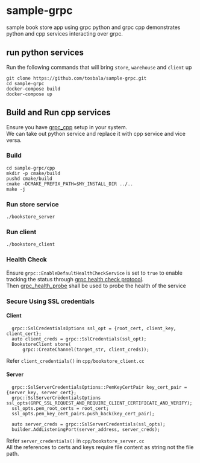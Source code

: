 # sample-grpc
sample book store app using grpc python and grpc cpp
demonstrates python and cpp services interacting over grpc.

## run python services
Run the following commands that will bring `store`, `warehouse` and `client` up

```
git clone https://github.com/tosbala/sample-grpc.git
cd sample-grpc
docker-compose build
docker-compose up
```

## Build and Run cpp services
Ensure you have [grpc_cpp](https://grpc.io/docs/languages/cpp/quickstart/) setup in your system.  
We can take out python service and replace it with cpp service and vice versa.

### Build
```
cd sample-grpc/cpp
mkdir -p cmake/build
pushd cmake/build
cmake -DCMAKE_PREFIX_PATH=$MY_INSTALL_DIR ../..
make -j
```

### Run store service
```
./bookstore_server 
```

### Run client
```
./bookstore_client
```

### Health Check
Ensure `grpc::EnableDefaultHealthCheckService` is set to `true` to enable tracking the status through [grpc health check protocol](https://github.com/grpc/grpc/blob/master/doc/health-checking.md).  
Then [grpc_health_probe](https://github.com/grpc-ecosystem/grpc-health-probe) shall be used to probe the health of the service

### Secure Using SSL credentials
#### Client
```
  grpc::SslCredentialsOptions ssl_opt = {root_cert, client_key, client_cert};
  auto client_creds = grpc::SslCredentials(ssl_opt);
  BookstoreClient store(
      grpc::CreateChannel(target_str, client_creds));
```
Refer ```client_credentials()``` in ```cpp/bookstore_client.cc```
#### Server
```
  grpc::SslServerCredentialsOptions::PemKeyCertPair key_cert_pair = {server_key, server_cert};
  grpc::SslServerCredentialsOptions ssl_opts(GRPC_SSL_REQUEST_AND_REQUIRE_CLIENT_CERTIFICATE_AND_VERIFY);
  ssl_opts.pem_root_certs = root_cert;
  ssl_opts.pem_key_cert_pairs.push_back(key_cert_pair);

  auto server_creds = grpc::SslServerCredentials(ssl_opts);
  builder.AddListeningPort(server_address, server_creds);
```
Refer ```server_credentials()``` in ```cpp/bookstore_server.cc```  
All the references to certs and keys require file content as string not the file path.
